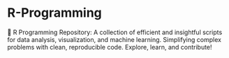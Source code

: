 # R-Programming
🚀 R Programming Repository: A collection of efficient and insightful scripts for data analysis, visualization, and machine learning. Simplifying complex problems with clean, reproducible code. Explore, learn, and contribute!
